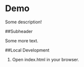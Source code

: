 # Demo

Some description!

##Subheader

Some more text.

##Local Development

1. Open index.html in your browser.